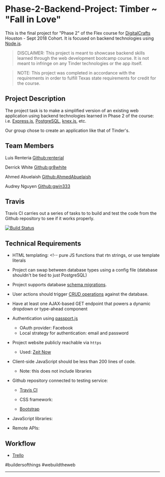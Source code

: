 # Phase-2-Backend-Project: Timber ~ "Fall in Love"

This is the final project for "Phase 2" of the Flex course for [DigitalCrafts]
Houston - Sept 2018 Cohort. It is focused on backend technologies using [Node.js].

> DISCLAIMER: This project is meant to showcase backend skills learned through the web development bootcamp course.  It is not meant to infringe on any Tinder technologies or the app itself. 

> NOTE: This project was completed in accordance with the requirements in order to fulfill Texas state requirements for credit for the course.

[DigitalCrafts]:https://www.digitalcrafts.com/
[Node.js]:https://nodejs.org/

## Project Description

The project task is to make a simplified version of an existing web application using backend technologies learned in Phase 2 of the course: i.e. [Express.js], [PostgreSQL], [knex.js], etc.

Our group chose to create an application like that of Tinder's.

[express.js]:https://expressjs.com/
[PostgreSQL]:https://www.postgresql.org/
[knex.js]:https://knexjs.org/

## Team Members

Luis Renteria [Github:renterial](https://github.com/renterial)

Derrick White [Github:gr8white](https://github.com/gr8white)

Ahmed Abuelaish [Github:AhmedAbuelaish](https://github.com/AhmedAbuelaish)

Audrey Nguyen [Github:gwin333](https://github.com/gwin333)

## Travis

Travis CI carries out a series of tasks to to build and test the code from the Github repository to see if it works properly.

[![Build Status](https://travis-ci.com/renterial/Phase-2-Backend-Project.svg?token=QqYp9T3X5ea6JSmgwpjS&branch=master)](https://travis-ci.com/renterial/Phase-2-Backend-Project)

## Technical Requirements

<!-- Requirements of the project and how our project satisfies them -->

- HTML templating: <!-- pure JS functions that rtn strings, or use template literals
<!-- Mustache, handlebars, ejs, pug, etc. -->

- Project can swap between database types using a config file (database shouldn't be tied to just PostgreSQL)
<!-- use abstraction layer like knex.js or Sequelize -->

- Project supports database [schema migrations](https://en.wikipedia.org/wiki/Schema_migration).

- User actions should trigger [CRUD operations](https://en.wikipedia.org/wiki/Create,_read,_update_and_delete) against the database.

- Have at least one AJAX-based GET endpoint that powers a dynamic dropdown or type-ahead component

- Authentication using [passport.js](http://www.passportjs.org/)
  - OAuth provider:  Facebook
  - Local strategy for authentication: email and password

- Project website publicly reachable via `https`
  - Used: [Zeit Now](https://zeit.co/now)

- Client-side JavaScript should be less than 200 lines of code.
  - Note: this does not include libraries

- Github repository connected to testing service:
  - [Travis CI](https://travis-ci.org/)

  - CSS framework:
  - [Bootstrap](http://getbootstrap.com/)

- JavaScript libraries:

- Remote APIs:

## Workflow 

- [Trello](https://trello.com/b/EgTR8BAy/workflow)


#buildersofthings #webuildtheweb

--------------------------------------------------------------------------------

